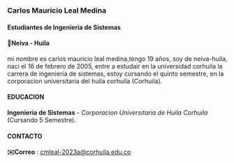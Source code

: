 ### Carlos Mauricio Leal Medina
#### Estudiantes de Ingenieria de Sistemas
#### 📍Neiva - Huila

mi nombre es carlos mauricio leal medina,tengo 19 años, soy de neiva-huila, naci el 16 de febrero de 2005,
entre a estudair en la universidad corhuila la carrera de ingenieria de sistemas, estoy cursando el quinto semestre,
en la corporacion universitaria del huila corhuila (Corhuila).

#### EDUCACION

**Ingenieria de Sistemas** - *Corporacion Universitaria de Huila Corhuila* (Cursando 5 Semestre).

#### CONTACTO
**✉️Correo** : cmleal-2023a@corhuila.edu.co
<!--
**carlosleal16/carlosleal16** is a ✨ _special_ ✨ repository because its `README.md` (this file) appears on your GitHub profile.

Here are some ideas to get you started:

- 🔭 I’m currently working on ...
- 🌱 I’m currently learning ...
- 👯 I’m looking to collaborate on ...
- 🤔 I’m looking for help with ...
- 💬 Ask me about ...
- 📫 How to reach me: ...
- 😄 Pronouns: ...
- ⚡ Fun fact: ...
-->
